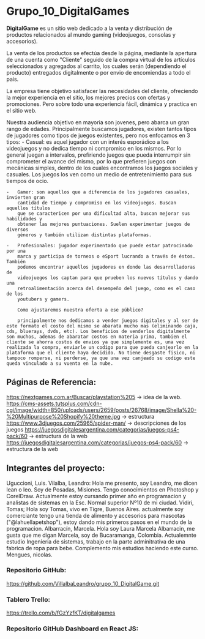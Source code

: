 # Grupo_10_DigitalGames

 **DigitalGame** es un sitio web dedicado a la venta y distribución de productos relacionados al mundo gaming (videojuegos, consolas y accesorios).

La venta de los productos se efectúa desde la página, mediante la apertura de una cuenta como "Cliente" seguido de la compra virtual de los artículos seleccionados y agregados al carrito, los cuales serán (dependiendo el producto) entregados digitalmente o por envio de encomiendas a todo el pais.

La empresa tiene objetivo satisfacer las necesidades del cliente, ofreciendo  la mejor experiencia en el sitio, los mejores precios con ofertas y promociones. Pero sobre todo una experiencia fácil, dinámica y practica en el sitio web.

Nuestra audiencia objetivo en mayoria son jovenes, pero abarca un gran rango de edades. Principalmente buscamos jugadores, existen tantos tipos de jugadores como tipos de juegos existentes, pero nos enfocamos en 3 tipos:
    -   Casual: es aquel jugador con un interés esporádico a los videojuegos y no dedica
        tiempo ni compromiso en los mismos. Por lo general juegan a intervalos,
        prefiriendo juegos que pueda interrumpir sin comprometer el avance del mismo,
        por lo que prefieren juegos con mecánicas simples, dentro de los cuales
        encontramos los juegos sociales y casuales. Los juegos los ven como un medio
        de entretenimiento para sus tiempos de ocio.
   
    -   Gamer: son aquellos que a diferencia de los jugadores casuales, invierten gran
        cantidad de tiempo y compromiso en los videojuegos. Buscan aquellos títulos
        que se caractericen por una dificultad alta, buscan mejorar sus habilidades y
        obtener las mejores puntuaciones. Suelen experimentar juegos de diversos
        géneros y también utilizan distintas plataformas. 

    -   Profesionales: jugador experimentado que puede estar patrocinado por una
        marca y participa de torneos o eSport lucrando a través de éstos. También
        podemos encontrar aquellos jugadores en donde las desarrolladoras de
        videojuegos los captan para que prueben los nuevos títulos y dando una
        retroalimentación acerca del desempeño del juego, como es el caso de los
        youtubers y gamers.

        Como ajustaremos nuestra oferta a ese público?

        principalmente nos dedicamos a vender juegos digitales y al ser de este formato el costo del mismo se abarata mucho mas (eliminando caja, cds, bluerays, dvds, etc). Los beneficios de venderlos digitalmente son muchos, ademas de abaratar costos en materia prima, tambien el cliente se ahorra costos de envios ya que simplemente es, una vez realizada la compra, enviarle un codigo para que pueda canjearlo en la plataforma que el cliente haya decidido. No tiene desgaste fisico, ni tampoco romperse, ni perderse, ya que una vez canjeado su codigo este queda vinculado a su vuenta en la nube.

## Páginas de Referencia:
https://nextgames.com.ar/Buscar/playstation%205 ->  idea de la web.
https://cms-assets.tutsplus.com/cdn-cgi/image/width=850/uploads/users/2659/posts/26768/image/Shella%20-%20Multipurpose%20Shopify%20theme.jpg -> estructura
https://www.3djuegos.com/25965/spider-man/ -> descripciones de los juegos
https://juegosdigitalesargentina.com/categorias/juegos-ps4-pack/60 -> estructura de la web
https://juegosdigitalesargentina.com/categorias/juegos-ps4-pack/60 -> estructura de la web




## Integrantes del proyecto:
Uguccioni, Luis.
Vilalba, Leandro: 
    Hola me presento, soy Leandro, me dicen lean o leo. Soy de Posadas, Misiones. Tengo conocimientos en Photoshop y CorelDraw. Actualmente estoy cursando primer año en programacion y analistas de sistemas en la Esc. Normal superior Nº10 de mi ciudad.
Vidiri, Tomas;
Hola soy Tomas, vivo en Tigre, Buenos Aires. actualmente soy comerciante tengo una tienda de alimento y accesorios para mascotas ("@lahuellapetshop"), estoy dando mis primeros pasos en el mundo de la programacion.
Albarracín, Marcela.
    Hola soy Laura Marcela Albarracin, me gusta que me digan Marcela, soy de Bucaramanga, Colombia. Actualemnte estudio Ingenieria de sistemas, trabajo en la parte adminitrativa de una fabrica de ropa para bebe. Complemento mis estudios haciendo este curso.
Mengues, nicolas. 

### Repositorio GitHub:
https://github.com/VillalbaLeandro/grupo_10_DigitalGame.git

### Tablero Trello:
https://trello.com/b/fGzYzfKT/digitalgames

### Repositorio GitHub Dashboard en React JS: